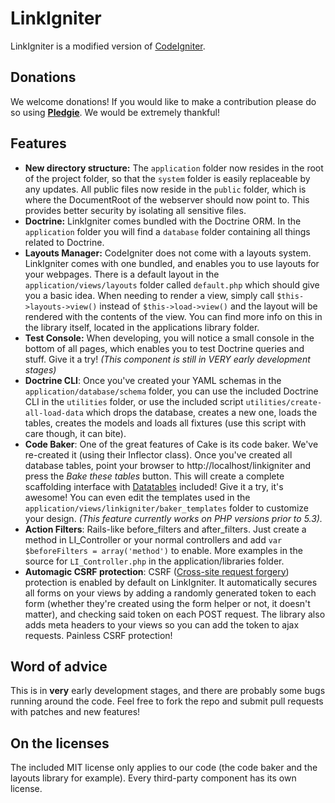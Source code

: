 # LinkIgniter

LinkIgniter is a modified version of [CodeIgniter][1].

## Donations

We welcome donations! If you would like to make a contribution please do so using **[Pledgie][pledgie]**. We would be extremely thankful!

## Features

  - **New directory structure:** The `application` folder now resides in the root of the project folder, so that the `system` folder is easily replaceable by any updates. All public files now reside in the `public` folder, which is where the DocumentRoot of the webserver should now point to. This provides better security by isolating all sensitive files.
  - **Doctrine:** LinkIgniter comes bundled with the Doctrine ORM. In the `application` folder you will find a `database` folder containing all things related to Doctrine.
  - **Layouts Manager:** CodeIgniter does not come with a layouts system. LinkIgniter comes with one bundled, and enables you to use layouts for your webpages. There is a default layout in the `application/views/layouts` folder called `default.php` which should give you a basic idea. When needing to render a view, simply call `$this->layouts->view()` instead of `$this->load->view()` and the layout will be rendered with the contents of the view. You can find more info on this in the library itself, located in the applications library folder.
  - **Test Console:** When developing, you will notice a small console in the bottom of all pages, which enables you to test Doctrine queries and stuff. Give it a try! *(This component is still in VERY early development stages)*
  - **Doctrine CLI**: Once you've created your YAML schemas in the `application/database/schema` folder, you can use the included Doctrine CLI in the `utilities` folder, or use the included script `utilities/create-all-load-data` which drops the database, creates a new one, loads the tables, creates the models and loads all fixtures (use this script with care though, it can bite).
  - **Code Baker**: One of the great features of Cake is its code baker. We've re-created it (using their Inflector class). Once you've created all database tables, point your browser to http://localhost/linkigniter and press the *Bake these tables* button. This will create a complete scaffolding interface with [Datatables][2] included! Give it a try, it's awesome! You can even edit the templates used in the `application/views/linkigniter/baker_templates` folder to customize your design. *(This feature currently works on PHP versions prior to 5.3).*
  - **Action Filters**: Rails-like before\_filters and after\_filters. Just create a method in LI\_Controller or your normal controllers and add `var $beforeFilters = array('method')` to enable. More examples in the source for `LI_Controller.php` in the application/libraries folder.
  - **Automagic CSRF protection**: CSRF ([Cross-site request forgery][csrf]) protection is enabled by default on LinkIgniter. It automatically secures all forms on your views by adding a randomly generated token to each form (whether they're created using the form helper or not, it doesn't matter), and checking said token on each POST request. The library also adds meta headers to your views so you can add the token to ajax requests. Painless CSRF protection!

## Word of advice

This is in **very** early development stages, and there are probably some bugs running around the code. Feel free to fork the repo and submit pull requests with patches and new features!

## On the licenses

The included MIT license only applies to our code (the code baker and the layouts library for example). Every third-party component has its own license.


[1]: http://codeigniter.com
[2]: http://www.datatables.net
[pledgie]: http://www.pledgie.com/campaigns/14354
[csrf]: http://en.wikipedia.org/wiki/CSRF
